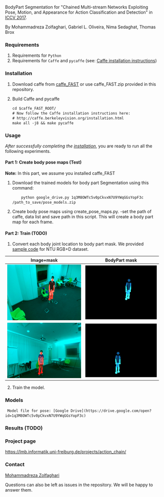 BodyPart Segmentation for "Chained Multi-stream Networks Exploiting Pose, Motion, and Appearance for Action Classification and Detection" in [ICCV 2017](http://openaccess.thecvf.com/content_ICCV_2017/papers/Zolfaghari_Chained_Multi-Stream_Networks_ICCV_2017_paper.pdf).

By Mohammadreza Zolfaghari, Gabriel L. Oliveira, Nima Sedaghat, Thomas Brox




### Requirements
1. Requirements for `Python`
2. Requirements for `Caffe` and `pycaffe` (see: [Caffe installation instructions](http://caffe.berkeleyvision.org/installation.html))

### Installation
1. Download caffe from [caffe_FAST](https://lmb.informatik.uni-freiburg.de/resources/binaries/PartSeg/caffe_FAST.tar.gz) or use caffe_FAST.zip provided in this repository.
2. Build Caffe and pycaffe

    ```Shell
    cd $caffe_FAST_ROOT/
    # Now follow the Caffe installation instructions here:
    # http://caffe.berkeleyvision.org/installation.html
    make all -j8 && make pycaffe
    ```

### Usage

*After successfully completing the [installation](#installation)*, you are ready to run all the following experiments.

#### Part 1: Create body pose maps (Test)
**Note:** In this part, we assume you installed caffe_FAST
1. Download the trained models for body part Segmentation using this command:

	```Shell
        python google_drive.py 1q3M8OWTc5v0pCkvxN7U9YWqGGsYopF3c /path_to_save/pose_models.zip
	```
    
2. Create body pose maps using create_pose_maps.py.
    -set the path of caffe, data list and save path in this script.
    This will create a body part map for each frame. 

#### Part 2: Train (TODO)

1. Convert each body joint location to body part mask. We provided [sample code](https://github.com/mzolfaghari/chained-multistream-networks/tree/master/body_part_segmentation/create_body_mask) for NTU RGB+D dataset.

Image+mask             |  BodyPart mask
:-------------------------:|:-------------------------:
![](files/GIFMaker1.gif)  |  ![](files/GIFMaker2.gif)
![](files/GIFMaker3.gif)  |  ![](files/GIFMaker4.gif)

2. Train the model.




### Models

     Model file for pose: [Google Drive](https://drive.google.com/open?id=1q3M8OWTc5v0pCkvxN7U9YWqGGsYopF3c)


### Results (TODO)


### Project page
https://lmb.informatik.uni-freiburg.de/projects/action_chain/


### Contact

  [Mohammadreza Zolfaghari](https://github.com/mzolfaghari/chained-multistream-networks)

  Questions can also be left as issues in the repository. We will be happy to answer them.
